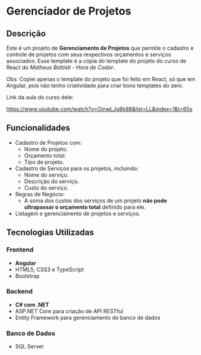 # Gerenciador de Projetos

## Descrição
Este é um projeto de **Gerenciamento de Projetos** que permite o cadastro e controle de projetos com seus respectivos orçamentos e serviços associados. Esse template é a cópia do template do projeto do curso de React do *Matheus Battisti - Hora de Codar*.

Obs: Copiei apenas o template do projeto que foi feito em React, só que em Angular, pois não tenho criatividade para criar bons templates do zero.

Link da aula do curso dele:

https://www.youtube.com/watch?v=OinwLJg8k88&list=LL&index=1&t=65s

## Funcionalidades
- Cadastro de Projetos com:
  - Nome do projeto.
  - Orçamento total.
  - Tipo de projeto.
- Cadastro de Serviços para os projetos, incluindo:
  - Nome do serviço.
  - Descrição do serviço.
  - Custo do serviço.
- Regras de Negócio:
  - A soma dos custos dos serviços de um projeto **não pode ultrapassar o orçamento total** definido para ele.
- Listagem e gerenciamento de projetos e serviços.

## Tecnologias Utilizadas

### Frontend
- **Angular**
- HTML5, CSS3 e TypeScript
- Bootstrap

### Backend
- **C# com .NET**
- ASP.NET Core para criação de API RESTful
- Entity Framework para gerenciamento de banco de dados

### Banco de Dados
- SQL Server

